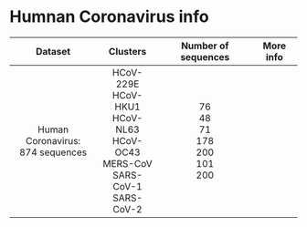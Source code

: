 # Humnan Coronavirus info
| Dataset 	| Clusters 	| Number of sequences 	| More info 	|
|:---:	|:---:	|:---:	|:---:	|
| Human Coronavirus: <br> 874 sequences 	| HCoV-229E<br>HCoV-HKU1<br> HCoV-NL63<br> HCoV-OC43 <br>MERS-CoV <br>SARS-CoV-1<br>SARS-CoV-2 	| 76<br>48<br>71<br>178<br>200<br>101<br>200 	|  	|

